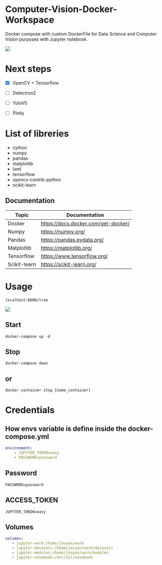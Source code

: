 # Computer-Vision-Docker-Workspace

Docker compose with custom DockerFile for Data Science and Computer Vision purposes with Jupyter notebook.

 ![](https://i.pinimg.com/originals/7f/dd/e7/7fdde7d65373c3bdc68ff29bd843e927.gif)
 
 # Next steps
- [x] OpenCV + Tensorflow
- [ ] Detectron2
- [ ] YoloV5
- [ ] Plotly 


# List of libreries

* cython
* numpy
* pandas
* matplotlib
* lxml
* tensorflow
* opencv-contrib-python
* scikit-learn

## Documentation

Topic | Documentation
------------ | -------------
Docker | https://docs.docker.com/get-docker/
Numpy | https://numpy.org/
Pandas | https://pandas.pydata.org/
Matplotlib | https://matplotlib.org/
Tensorflow| https://www.tensorflow.org/
Scikit-learn | https://scikit-learn.org/

# Usage

    localhost:8080/tree
    
![](https://i.imgur.com/eO5WFxz.png)

## Start

    docker-compose up -d
## Stop

    docker-compose down
## or
    docker container stop [name_container]

# Credentials

## How envs variable is define inside the docker-compose.yml
```yml
environment:
    - JUPYTER_TOKEN=easy
    - PASSWORD=password
```
## Password

    PASSWORD=password

## ACCESS_TOKEN

    JUPYTER_TOKEN=easy

## Volumes

```yml
volumes:
   - jupyter-work:/home/jovyan/work
   - jupyter-datasets:/home/jovyan/work/datasets
   - jupyter-modules:/home/jovyan/work/modules
   - jupyter-notebook:/etc/ssl/notebook
```
